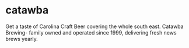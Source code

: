 # catawba
Get a taste of Carolina Craft Beer covering the whole south east. Catawba Brewing- family owned and operated since 1999, delivering fresh news brews yearly.
